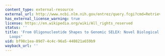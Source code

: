 ```yaml
---
content_type: external-resource
external_url: http://www.ncbi.nlm.nih.gov/entrez/query.fcgi?cmd=Retrieve&db=PubMed&dopt=Citation&list_uids=8990161
has_external_license_warning: true
license: https://en.wikipedia.org/wiki/All_rights_reserved
status: ''
title: 'From Oligonucleotide Shapes to Genomic SELEX: Novel Biological Regulatory
  Loops'
uid: bf98c1ea-89d7-4c4c-96a5-440821a659b9
wayback_url: ''
---
```

